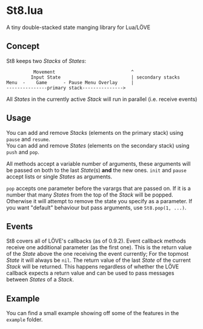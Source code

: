 St8.lua
=======
A tiny double-stacked state manging library for Lua/LÖVE

Concept
-------
St8 keeps two _Stacks_ of _States_:

              Movement                            ^
             Input State                          | secondary stacks
    Menu  -    Game      - Pause Menu Overlay     |
    ---------------primary stack--------------->

All _States_ in the currently active _Stack_ will run in parallel (i.e. receive events)

Usage
-----
You can add and remove _Stacks_ (elements on the primary stack) using `pause` and `resume`.  
You can add and remove _States_ (elements on the secondary stack) using `push` and `pop`.

All methods accept a variable number of arguments, these arguments will be passed on both to the last _State_(s) **and** the new ones.
`init` and `pause` accept lists or single _States_ as arguments.

`pop` accepts one parameter before the varargs that are passed on. If it is a number that many _States_ from the top of the _Stack_ will be popped.
Otherwise it will attempt to remove the state you specify as a parameter. If you want "default" behaviour but pass arguments, use `St8.pop(1, ...)`.

Events
------
St8 covers all of LÖVE's callbacks (as of 0.9.2). Event callback methods receive one additional parameter (as the first one).
This is the return value of the _State_ above the one receiving the event currently; For the topmost _State_ it will always be `nil`.
The return value of the last _State_ of the current _Stack_ will be returned. This happens regardless of whether the LÖVE callback expects a return value and can be used to pass messages between _States_ of a _Stack_.

Example
-------
You can find a small example showing off some of the features in the `example` folder.
